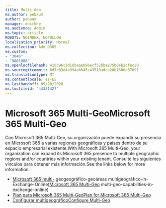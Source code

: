 ```yaml
---
title: Multi-Geo
ms.author: pebaum
author: pebaum
manager: mnirkhe
ms.audience: Admin
ms.topic: article
ROBOTS: NOINDEX, NOFOLLOW
localization_priority: Normal
ms.collection: Adm_O365
ms.custom:
- "3046"
- "9001088"
ms.openlocfilehash: 410c96c3d18baae096ecf52bba275b0eb2cfec20
ms.sourcegitcommit: bd7c03d4e994abb45c43510adca20b7600a87091
ms.translationtype: MT
ms.contentlocale: es-ES
ms.lasthandoff: 05/20/2020
ms.locfileid: "44331427"
---
```

# <a name="microsoft-365-multi-geo"></a><span data-ttu-id="2e16c-102">Microsoft 365 Multi-Geo</span><span class="sxs-lookup"><span data-stu-id="2e16c-102">Microsoft 365 Multi-Geo</span></span>

<span data-ttu-id="2e16c-103">Con Microsoft 365 Multi-Geo, su organización puede expandir su presencia en Microsoft 365 a varias regiones geográficas y países dentro de su espacio empresarial existente.</span><span class="sxs-lookup"><span data-stu-id="2e16c-103">With Microsoft 365 Multi-Geo, your organization can expand its Microsoft 365 presence to multiple geographic regions and/or countries within your existing tenant.</span></span> <span data-ttu-id="2e16c-104">Consulte los siguientes vínculos para obtener más información.</span><span class="sxs-lookup"><span data-stu-id="2e16c-104">See the links below for more information.</span></span>

- <span data-ttu-id="2e16c-105">[Microsoft 365 multi-](https://docs.microsoft.com/office365/enterprise/office-365-multi-geo) geogeográfico-geoáreas multigeográfico-in-Exchange-Online)</span><span class="sxs-lookup"><span data-stu-id="2e16c-105">[Microsoft 365 Multi-Geo](https://docs.microsoft.com/office365/enterprise/office-365-multi-geo) multi-geo-capabilities-in-exchange-online)</span></span>
- [<span data-ttu-id="2e16c-106">Plan para Microsoft 365 Multi-Geo</span><span class="sxs-lookup"><span data-stu-id="2e16c-106">Plan for Microsoft 365 Multi-Geo</span></span>](https://docs.microsoft.com/office365/enterprise/plan-for-multi-geo)
- [<span data-ttu-id="2e16c-107">Configurar multigeográfico</span><span class="sxs-lookup"><span data-stu-id="2e16c-107">Configure Multi-Geo</span></span>](https://docs.microsoft.com/office365/enterprise/multi-geo-tenant-configuration)
